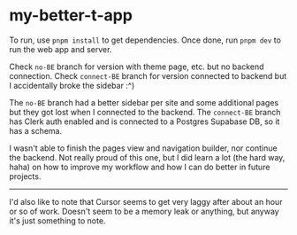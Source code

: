 # my-better-t-app

To run, use `pnpm install` to get dependencies.
Once done, run `pnpm dev` to run the web app and server.

Check `no-BE` branch for version with theme page, etc. but no backend connection.
Check `connect-BE` branch for version connected to backend but I accidentally broke the sidebar :^)

The `no-BE` branch had a better sidebar per site and some additional pages but they got lost when I connected to the backend. 
The `connect-BE` branch has Clerk auth enabled and is connected to a Postgres Supabase DB, so it has a schema. 

I wasn't able to finish the pages view and navigation builder, nor continue the backend.
Not really proud of this one, but I did learn a lot (the hard way, haha) on how to improve my workflow and how I can do better in future projects.

---
I'd also like to note that Cursor seems to get very laggy after about an hour or so of work. Doesn't seem to be a memory leak or anything, but anyway it's just something to note.
